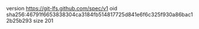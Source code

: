 version https://git-lfs.github.com/spec/v1
oid sha256:46791f6653838304ca3184fb514817725d841e6f6c325f930a86bac12b25b293
size 201
